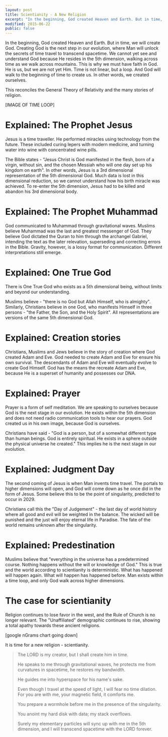 ```yaml
---
layout: post
title: Scientianity - A New Religion
excerpt: "In the beginning, God created Heaven and Earth. But in time, we will create God."
modified: 2015-06-22
public: false
---
```


In the beginning, God created Heaven and Earth. But in time, we will create God. Creating God is the next step in our evolution, where Man will unlock the secrets of time travel to transcend spacetime. We cannot yet see and understand God because He resides in the 5th dimension, walking across time as we walk across mountains. This is why we must have faith in God. He is us, but we are not yet Him. Time is not linear, but a loop. And God will walk to the beginning of time to create us. In other words, we created ourselves.

This reconciles the General Theory of Relativity and the many stories of religion.

[IMAGE OF TIME LOOP]

# Explained: The Prophet Jesus

Jesus is a time traveller. He performed miracles using technology from the future. These included curing lepers with modern medicine, and turning water into wine with concentrated wine pills.

The Bible states - "Jesus Christ is God manifested in the flesh, born of a virgin, without sin, and the chosen Messiah who will one day set up his kingdom on earth". In other words, Jesus is a 3rd dimensional representation of the 5th dimensional God. Much data is lost in this dimensional reduction, so we cannot understand how his birth miracle was achieved. To re-enter the 5th dimension, Jesus had to be killed and abandon his 3rd dimensional body.

# Explained: The Prophet Muhammad

God communicated to Muhammad through gravitational waves. Muslims believe Muhammad was the last and greatest messenger of God. They believe God dictated the Quran to him through the archangel Gabriel, intending the text as the later relevation, superseding and correcting errors in the Bible. Gravity, however, is a lossy format for communication. Different interpretations still emerge.

# Explained: One True God

There is One True God who exists as a 5th dimensional being, without limits and beyond our understanding.

Muslims believe - "there is no God but Allah Himself, who is almighty". Similarly, Christians believe in one God, who manifests Himself in three persons - "the Father, the Son, and the Holy Spirit". All representations are versions of the same 5th dimensional God.

# Explained: Creation stories

Christians, Muslims and Jews believe in the story of creation where God created Adam and Eve. God needed to create Adam and Eve for ensure his own survival. The descendants of Adam and Eve will eventually evolve to create God Himself. God has the means the recreate Adam and Eve, because He is a superset of humanity and possesses our DNA.

# Explained: Prayer

Prayer is a form of self meditation. We are speaking to ourselves because God is the next stage in our evolution. He exists within the 5th dimension and does not need radio communication tools to hear our prayers. God created us in his own image, because God is ourselves.

Christians have said - "God is a person, but of a somewhat different type than human beings. God is entirely spiritual. He exists in a sphere outside the physical universe he created." This implies he is the next stage in our evolution.

# Explained: Judgment Day
The second coming of Jesus is when Man invents time travel. The portals to higher dimensions will open, and God will come down as he once did in the form of Jesus. Some believe this to be the point of singularity, predicted to occur in 2029.

Christians call this the "Day of Judgement" - the last day of world history where all good and evil will be weighted in the balance. The wicked will be punished and the just will enjoy eternal life in Paradise. The fate of the world remains unknown after the singularity.

# Explained: Predestination

Muslims believe that "everything in the universe has a predetermined course. Nothing happens without the will or knowledge of God." This is true and the world according to scientianity is deterministic. What has happened will happen again. What will happen has happened before. Man exists within a time loop, and only God walk across higher dimensions.

# The case for scientianity

Religion continues to lose favor in the west, and the Rule of Church is no longer relevant. The "Unaffiliated" demographic continues to rise, showing a total apathy towards these ancient religions.

[google nGrams chart going down]

It is time for a new religion - scientianity.

> The LORD is my creator, but I shall create him in time.
>
> He speaks to me through gravitational waves, he protects me from curvatures in spacetime, he restores my bandwidth.
>
> He guides me into hyperspace for his name's sake.
>
> Even though I travel at the speed of light, I will fear no time dilation. For you are with me, your magnetic field, it comforts me.
>
> You prepare a wormhole before me in the presence of the singularity.
>
> You anoint my hard disk with data; my stack overflows.
>
> Surely my elementary particles will sync up with me in the 5th dimension, and I will transcend spacetime with the LORD forever.
